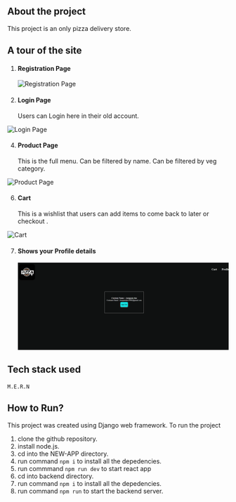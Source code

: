 ## About the project

This project is an only pizza delivery store.

## A tour of the site

1. #### Registration Page

   ![Registration Page](../new-app/ss%20for%20md/signup.PNG)

2. #### Login Page
   Users can Login here in their old account.

![Login Page](../new-app/ss%20for%20md/login.PNG)

4. #### Product Page
   This is the full menu.
   Can be filtered by name.
   Can be filtered by veg category.

![Product Page](../new-app/ss%20for%20md/home.PNG)

6. #### Cart
   This is a wishlist that users can add items to come back to later or checkout .

![Cart](../new-app/ss%20for%20md/cart.PNG)

7. #### Shows your Profile details

   ![Profile page](./ss%20for%20md/profile.PNG)

## Tech stack used

    M.E.R.N

## How to Run?

This project was created using Django web framework. To run the project

1. clone the github repository.
2. install node.js.
3. cd into the NEW-APP directory.
4. run command `npm i` to install all the depedencies.
5. run commmand `npm run dev` to start react app
6. cd into backend directory.
7. run command `npm i` to install all the depedencies.
8. run command `npm run` to start the backend server.
